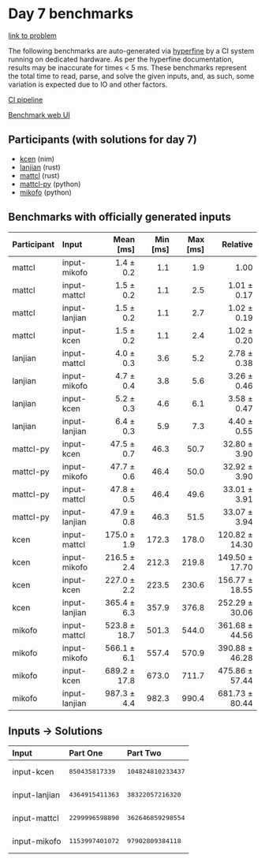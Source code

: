 # Day 7 benchmarks

[link to problem](https://adventofcode.com/2024/day/7)

The following benchmarks are auto-generated via
[hyperfine](https://github.com/sharkdp/hyperfine) by a CI system running on
dedicated hardware. As per the hyperfine documentation, results may be
inaccurate for times < 5 ms. These benchmarks represent the total time to read,
parse, and solve the given inputs, and, as such, some variation is expected due
to IO and other factors.

[CI pipeline](http://ci.papercode.net:8080/teams/main/pipelines/aoc2024)

[Benchmark web UI](https://aoc.ancalagon.black)


## Participants (with solutions for day 7)

- [kcen](https://github.com/kcen/aoc2024) (nim)
- [lanjian](https://github.com/lanjian/aoc-2024) (rust)
- [mattcl](https://github.com/mattcl/aoc2024) (rust)
- [mattcl-py](https://github.com/mattcl/aoc2024-py) (python)
- [mikofo](https://github.com/mikofo/aoc2024) (python)


## Benchmarks with officially generated inputs

| Participant | Input | Mean [ms] | Min [ms] | Max [ms] | Relative |
|:---|:---|---:|---:|---:|---:|
| mattcl | input-mikofo | 1.4 ± 0.2 | 1.1 | 1.9 | 1.00 |
| mattcl | input-mattcl | 1.5 ± 0.2 | 1.1 | 2.5 | 1.01 ± 0.17 |
| mattcl | input-lanjian | 1.5 ± 0.2 | 1.1 | 2.7 | 1.02 ± 0.19 |
| mattcl | input-kcen | 1.5 ± 0.2 | 1.1 | 2.4 | 1.02 ± 0.20 |
| lanjian | input-mattcl | 4.0 ± 0.3 | 3.6 | 5.2 | 2.78 ± 0.38 |
| lanjian | input-mikofo | 4.7 ± 0.4 | 3.8 | 5.6 | 3.26 ± 0.46 |
| lanjian | input-kcen | 5.2 ± 0.3 | 4.6 | 6.1 | 3.58 ± 0.47 |
| lanjian | input-lanjian | 6.4 ± 0.3 | 5.9 | 7.3 | 4.40 ± 0.55 |
| mattcl-py | input-kcen | 47.5 ± 0.7 | 46.3 | 50.7 | 32.80 ± 3.90 |
| mattcl-py | input-mikofo | 47.7 ± 0.6 | 46.4 | 50.0 | 32.92 ± 3.90 |
| mattcl-py | input-mattcl | 47.8 ± 0.5 | 46.4 | 49.6 | 33.01 ± 3.91 |
| mattcl-py | input-lanjian | 47.9 ± 0.8 | 46.3 | 51.5 | 33.07 ± 3.94 |
| kcen | input-mattcl | 175.0 ± 1.9 | 172.3 | 178.0 | 120.82 ± 14.30 |
| kcen | input-mikofo | 216.5 ± 2.4 | 212.3 | 219.8 | 149.50 ± 17.70 |
| kcen | input-kcen | 227.0 ± 2.2 | 223.5 | 230.6 | 156.77 ± 18.55 |
| kcen | input-lanjian | 365.4 ± 6.3 | 357.9 | 376.8 | 252.29 ± 30.06 |
| mikofo | input-mattcl | 523.8 ± 18.7 | 501.3 | 544.0 | 361.68 ± 44.56 |
| mikofo | input-mikofo | 566.1 ± 6.1 | 557.4 | 570.9 | 390.88 ± 46.28 |
| mikofo | input-kcen | 689.2 ± 17.8 | 673.0 | 711.7 | 475.86 ± 57.44 |
| mikofo | input-lanjian | 987.3 ± 4.4 | 982.3 | 990.4 | 681.73 ± 80.44 |


## Inputs -> Solutions

| Input | Part One | Part Two |
|:---|:---|:---|
|input-kcen|<pre>850435817339</pre>|<pre>104824810233437</pre>|
|input-lanjian|<pre>4364915411363</pre>|<pre>38322057216320</pre>|
|input-mattcl|<pre>2299996598890</pre>|<pre>362646859298554</pre>|
|input-mikofo|<pre>1153997401072</pre>|<pre>97902809384118</pre>|